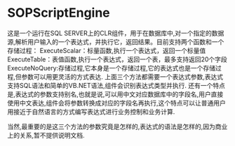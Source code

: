 SOPScriptEngine
===============
这是一个运行在SQL SERVER上的CLR组件，用于在数据库中,对一个指定的数据源,解析用户输入的一个表达式，并执行它，返回结果。目前支持两个函数和一个存储过程：
ExecuteScalar：标量函数,执行一个表达式，返回一个标量值
ExecuteTable：表值函数,执行一个表达式，返回一个表，最多支持返回20个字段
ExecuteNoQuery:存储过程,它本身是一个存储过程,它的表达式也是一个存储过程,但参数可以用更灵活的方式表达.
上面三个方法都需要一个表达式参数,表达式支持SQL语法和简单的VB.NET语法,组件会识别表达式类型并执行.
还有一个特点是,表达式的参数支持别名,也就是说,可以用中文对应数据库中的字段名,用户直接使用中文表达,组件会将参数转换成对应的字段名再执行,这个特点可以让普通用户用接近于自然语言的方式编写表达式进行业务控制和业务计算.

当然,最重要的是这三个方法的参数究竟是怎样的,表达式的语法是怎样的,因为商业上的关系,暂不提供说明文档.
